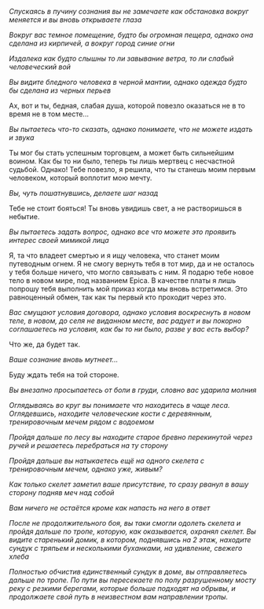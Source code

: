 
*Спускаясь в пучину сознания вы не замечаете как обстановка вокруг меняется и вы вновь открываете глаза*

*Вокруг вас темное помещение, будто бы огромная пещера, однако она сделана из кирпичей, а вокруг город синие огни*

*Издалека как будто слышны то ли завывание ветра, то ли слабый человеческий вой*

*Вы видите бледного человека в черной мантии, однако одежда будто бы сделана из черных перьев*

Ах, вот и ты, бедная, слабая душа, которой повезло оказаться не в то время не в том месте...

*Вы пытаетесь что-то сказать, однако понимаете, что не можете издать и звука*

Ты мог бы стать успешным торговцем, а может быть сильнейшим воином. Как бы то ни было, теперь ты лишь мертвец с несчастной судьбой. Однако! Тебе повезло, я решила, что ты станешь моим первым человеком, который воплотит мою мечту. 

*Вы, чуть пошатнувшись, делаете шаг назад*

Тебе не стоит бояться! Ты вновь увидишь свет, а не растворишься в небытие.

*Вы пытаетесь задать вопрос, однако все что можете это проявить интерес своей мимикой лица*

Я, та что владеет смертью и я ищу человека, что станет моим путеводным огнем. Я не смогу вернуть тебя в тот мир, да и не осталось у тебя больше ничего, что могло связывать с ним. Я подарю тебе новое тело в новом мире, под названием Epica. В качестве платы я лишь попрошу тебя выполнить мой приказ когда мы вновь встретимся. Это равноценный обмен, так как ты первый кто проходит через это.

*Вас смущают условия договора, однако условия воскреснуть в новом теле, в новом, до селя не виданном месте, вас радует и вы покорно соглашаетесь на условия, как бы то ни было, разве у вас есть выбор?*

Что же, да будет так.

*Ваше сознание вновь мутнеет...*

Буду ждать тебя на той стороне.

*Вы внезапно просыпаетесь от боли в груди, словно вас ударила молния*

*Оглядываясь во круг вы понимаете что находитесь в чаще леса. Оглядевшись, находите человеческие кости с деревянным, тренировочным мечем рядом с водоемом*

*Пройдя дальше по лесу вы находите старое бревно перекинутой через ручей и решаетесь перебраться на ту сторону*

*Пройдя дальше вы натыкаетесь ещё на одного скелета с тренировочным мечем, однако уже, живым?*

*Как только скелет заметил ваше присутствие, то сразу рванул в вашу сторону подняв меч над собой*

*Вам ничего не остаётся кроме как напасть на него в ответ*

*После не продолжительного боя, вы таки смогли одолеть скелета и пройдя дальше по тропе, которую, как оказывается, охранял скелет. Вы видите старенький домик, в котором, поднявшись на 2 этаж, находите сундук с тряпьем и несколькими буханками, на удивление, свежего хлеба*

*Полностью обчистив единственный сундук в доме, вы отправляетесь дальше по тропе. По пути вы пересекаете по полу разрушенному мосту реку с резкими берегами, которые больше подходят на обрывы, и продолжаете свой путь в неизвестном вам направлении тропы.*